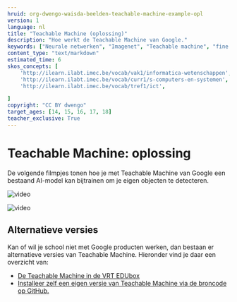 ```yaml
---
hruid: org-dwengo-waisda-beelden-teachable-machine-example-opl
version: 1
language: nl
title: "Teachable Machine (oplossing)"
description: "Hoe werkt de Teachable Machine van Google."
keywords: ["Neurale netwerken", "Imagenet", "Teachable machine", "fine tuning"]
content_type: "text/markdown"
estimated_time: 6
skos_concepts: [
    'http://ilearn.ilabt.imec.be/vocab/vak1/informatica-wetenschappen', 
    'http://ilearn.ilabt.imec.be/vocab/curr1/s-computers-en-systemen',
    'http://ilearn.ilabt.imec.be/vocab/tref1/ict',

]
copyright: "CC BY dwengo"
target_ages: [14, 15, 16, 17, 18]
teacher_exclusive: True
---
```


# Teachable Machine: oplossing

De volgende filmpjes tonen hoe je met Teachable Machine van Google een bestaand AI-model kan bijtrainen om je eigen objecten te detecteren.


![](@youtube/https://www.youtube.com/embed/rTg7xpj2SaY?si=iF8YZSXyS-qeCbhM "video")

![](@youtube/https://www.youtube.com/embed/UAvvA0lbULg?si=pcJo0wCpUhpewBBs "video")

## Alternatieve versies

Kan of wil je school niet met Google producten werken, dan bestaan er alternatieve versies van Teachable Machine. Hieronder vind je daar een overzicht van:

* [De Teachable Machine in de VRT EDUbox](https://edubox.vrtnws.be/)
* [Installeer zelf een eigen versie van Teachable Machine via de broncode op GitHub.](https://github.com/googlecreativelab/teachable-machine-v1?tab=readme-ov-file)
